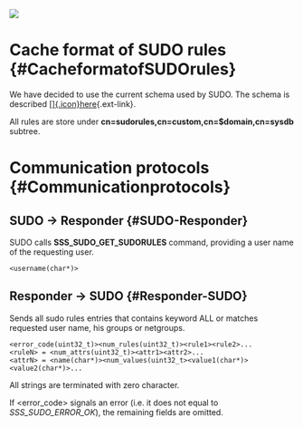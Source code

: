 [![](https://fedorahosted.org/sssd/raw-attachment/wiki/DesignDocs/SUDOIntegrationNewApproach/sudo_highlevel_v2.png)](https://fedorahosted.org/sssd/attachment/wiki/DesignDocs/SUDOIntegrationNewApproach/sudo_highlevel_v2.png)

Cache format of SUDO rules {#CacheformatofSUDOrules}
==========================

We have decided to use the current schema used by SUDO. The schema is
described
[[​]{.icon}here](http://www.gratisoft.us/sudo/man/1.8.2/sudoers.ldap.man.html){.ext-link}.

All rules are store under
**cn=sudorules,cn=custom,cn=\$domain,cn=sysdb** subtree.

Communication protocols {#Communicationprotocols}
=======================

SUDO -&gt; Responder {#SUDO-Responder}
--------------------

SUDO calls **SSS\_SUDO\_GET\_SUDORULES** command, providing a user name
of the requesting user.

``` {.wiki}
<username(char*)>
```

Responder -&gt; SUDO {#Responder-SUDO}
--------------------

Sends all sudo rules entries that contains keyword ALL or matches
requested user name, his groups or netgroups.

``` {.wiki}
<error_code(uint32_t)><num_rules(uint32_t)><rule1><rule2>...
<ruleN> = <num_attrs(uint32_t)><attr1><attr2>...
<attrN> = <name(char*)><num_values(uint32_t><value1(char*)><value2(char*)>...
```

All strings are terminated with zero character.

If &lt;error\_code&gt; signals an error (i.e. it does not equal to
*SSS\_SUDO\_ERROR\_OK*), the remaining fields are omitted.
